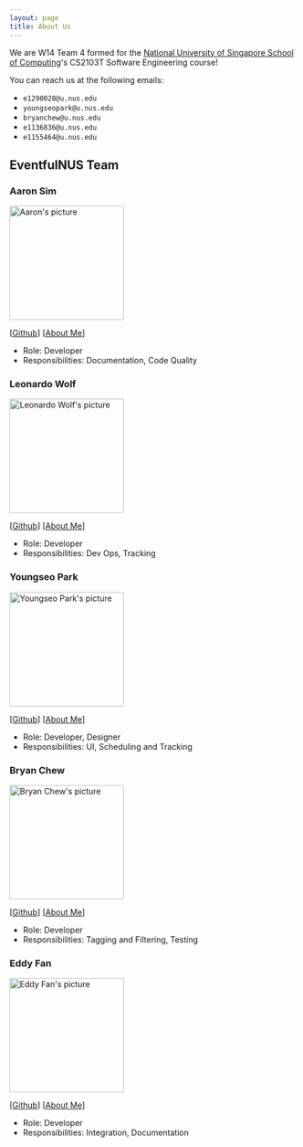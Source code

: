 ```yaml
---
layout: page
title: About Us
---
```


We are W14 Team 4 formed for the [National University of Singapore School of Computing](https://www.comp.nus.edu.sg)'s
CS2103T Software Engineering course!

You can reach us at the following emails:
- `e1290028@u.nus.edu`
- `youngseopark@u.nus.edu`
- `bryanchew@u.nus.edu`
- `e1136836@u.nus.edu`
- `e1155464@u.nus.edu`

## EventfulNUS Team

### Aaron Sim

<img src="https://ay2425s1-cs2103t-w14-4.github.io/tp/images/peanuts359.png" alt="Aaron's picture" width="200px" />

[[Github](https://github.com/peanuts359)]
[[About Me](team/peanuts359.md)]

* Role: Developer
* Responsibilities: Documentation, Code Quality

### Leonardo Wolf

<img src="https://ay2425s1-cs2103t-w14-4.github.io/tp/images/leowolf275.png" alt="Leonardo Wolf's picture" width="200px" />

[[Github](https://github.com/leowolf275)]
[[About Me](team/leowolf275.md)]

* Role: Developer
* Responsibilities: Dev Ops, Tracking

### Youngseo Park

<img src="https://ay2425s1-cs2103t-w14-4.github.io/tp/images/youngseopark05.png" alt="Youngseo Park's picture" width="200px" />

[[Github](http://github.com/youngseopark05)]
[[About Me](team/youngseopark05.md)]

* Role: Developer, Designer
* Responsibilities: UI, Scheduling and Tracking

### Bryan Chew

<img src="https://ay2425s1-cs2103t-w14-4.github.io/tp/images/bryanjhc.png" alt="Bryan Chew's picture" width="200px" />

[[Github](http://github.com/bryanjhc)]
[[About Me](team/bryanjhc.md)]

* Role: Developer
* Responsibilities: Tagging and Filtering, Testing

### Eddy Fan

<img src="https://ay2425s1-cs2103t-w14-4.github.io/tp/images/kaoxi998533.png" alt="Eddy Fan's picture" width="200px" />

[[Github](http://github.com/kaoxi998533)]
[[About Me](team/kaoxi998533.md)]

* Role: Developer
* Responsibilities: Integration, Documentation

